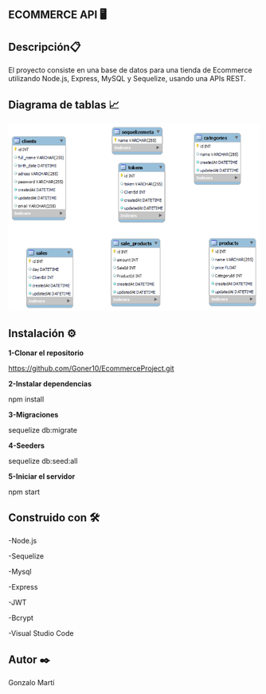 ECOMMERCE API 🖥️
---



Descripción📋
---



El proyecto consiste en una base de datos para una tienda de Ecommerce utilizando Node.js, Express, MySQL y Sequelize, 
usando una APIs REST.




Diagrama de tablas 📈
--- 

![](https://github.com/Goner10/EcommerceProject/blob/main/tablas.png)


Instalación ⚙️
---

**1-Clonar el repositorio** 

https://github.com/Goner10/EcommerceProject.git


**2-Instalar dependencias** 


npm install


**3-Migraciones**


sequelize db:migrate


**4-Seeders**


sequelize db:seed:all


**5-Iniciar el servidor**


npm start




Construido con 🛠️ 
---

-Node.js

-Sequelize

-Mysql

-Express

-JWT

-Bcrypt

-Visual Studio Code


Autor ✒️
---
Gonzalo Martí 
